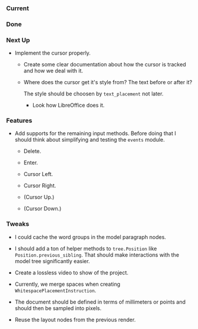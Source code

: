 ### Current

### Done

### Next Up

-   Implement the cursor properly.

    -   Create some clear documentation about how the cursor is tracked and how we deal with it.

    -   Where does the cursor get it's style from?
        The text before or after it?

        The style should be choosen by `text_placement` not later.

        -   Look how LibreOffice does it.

### Features

-   Add supports for the remaining input methods.
    Before doing that I should think about simplifying and testing the `events` module.

    -   Delete.

    -   Enter.

    -   Cursor Left.

    -   Cursor Right.

    -   (Cursor Up.)

    -   (Cursor Down.)

### Tweaks

-   I could cache the word groups in the model paragraph nodes.

-   I should add a ton of helper methods to `tree.Position` like `Position.previous_sibling`.
    That should make interactions with the model tree significantly easier.

-   Create a lossless video to show of the project.

-   Currently, we merge spaces when creating `WhitespacePlacementInstruction`.

-   The document should be defined in terms of millimeters or points and should then be sampled into pixels.

-   Reuse the layout nodes from the previous render.
